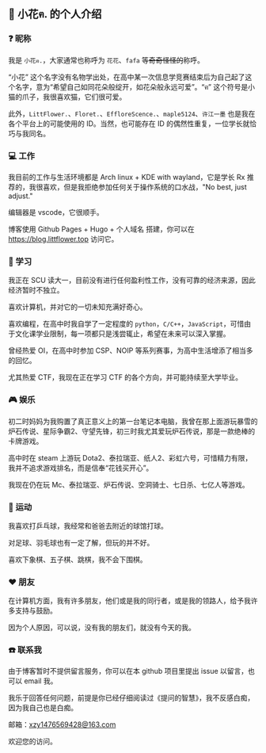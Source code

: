 ## 👋 小花ฅ. 的个人介绍


<!--
**LittFlower/LittFlower** is a ✨ _special_ ✨ repository because its `README.md` (this file) appears on your GitHub profile.

Here are some ideas to get you started:

- 🔭 I’m currently working on ...
- 🌱 I’m currently learning ...
- 👯 I’m looking to collaborate on ...
- 🤔 I’m looking for help with ...
- 💬 Ask me about ...
- 📫 How to reach me: ...
- 😄 Pronouns: ...
- ⚡ Fun fact: ...
-->

### :question: 昵称

我是 `小花ฅ.`，大家通常也称呼为 `花花`、`fafa` 等~~奇奇怪怪的~~称呼。

“小花” 这个名字没有名物学出处，在高中某一次信息学竞赛结束后为自己起了这个名字，意为“希望自己如同花朵般绽开，如花朵般永远可爱”。“ฅ” 这个符号是小猫的爪子，我很喜欢猫，它们很可爱。

此外，`LittFlower.`、`Floret.`、`EffloreScence.`、`maple5124`、`许江一墨` 也是我在各个平台上的可能使用的 ID。当然，也可能存在 ID 的偶然性重复，一位学长就恰巧与我同名。

### :computer: 工作

我目前的工作与生活环境都是 Arch linux + KDE with wayland，它是学长 Rx 推荐的，我很喜欢，但是我拒绝参加任何关于操作系统的口水战，"No best, just adjust." 

编辑器是 vscode，它很顺手。

博客使用 Github Pages + Hugo + 个人域名 搭建，你可以在 https://blog.littflower.top 访问它。

### :blue_book: 学习

我正在 SCU 读大一，目前没有进行任何盈利性工作，没有可靠的经济来源，因此经济暂时不独立。

喜欢计算机，并对它的一切未知充满好奇心。

喜欢编程，在高中时我自学了一定程度的 `python`，`C/C++`，`JavaScript`，可惜由于文化课学业限制，每一项都只是浅尝辄止，希望在未来可以深入掌握。

曾经热爱 OI，在高中时参加 CSP、NOIP 等系列赛事，为高中生活增添了相当多的回忆。

尤其热爱 CTF，我现在正在学习 CTF 的各个方向，并可能持续至大学毕业。

### :video_game: 娱乐

初二时妈妈为我购置了真正意义上的第一台笔记本电脑，我曾在那上面游玩暴雪的炉石传说、星际争霸2、守望先锋，初三时我尤其爱玩炉石传说，那是一款绝棒的卡牌游戏。

高中时在 steam 上游玩 Dota2、泰拉瑞亚、纸人2、彩虹六号，可惜精力有限，我并不追求游戏排名，而是信奉“花钱买开心”。

我现在仍在玩 Mc、泰拉瑞亚、炉石传说、空洞骑士、七日杀、七亿人等游戏。

### :tennis: 运动

我喜欢打乒乓球，我经常和爸爸去附近的球馆打球。

对足球、羽毛球也有一定了解，但玩的并不好。

喜欢下象棋、五子棋、跳棋，我不会下围棋。

### :hearts: 朋友

在计算机方面，我有许多朋友，他们或是我的同行者，或是我的领路人，给予我许多支持与鼓励。

因为个人原因，可以说，没有我的朋友们，就没有今天的我。

### :phone: 联系我

由于博客暂时不提供留言服务，你可以在本 github 项目里提出 issue 以留言，也可以 email 我。

我乐于回答任何问题，前提是你已经仔细阅读过《提问的智慧》，我不反感白痴，因为我自己也是白痴。

邮箱：xzy1476569428@163.com

欢迎您的访问。
